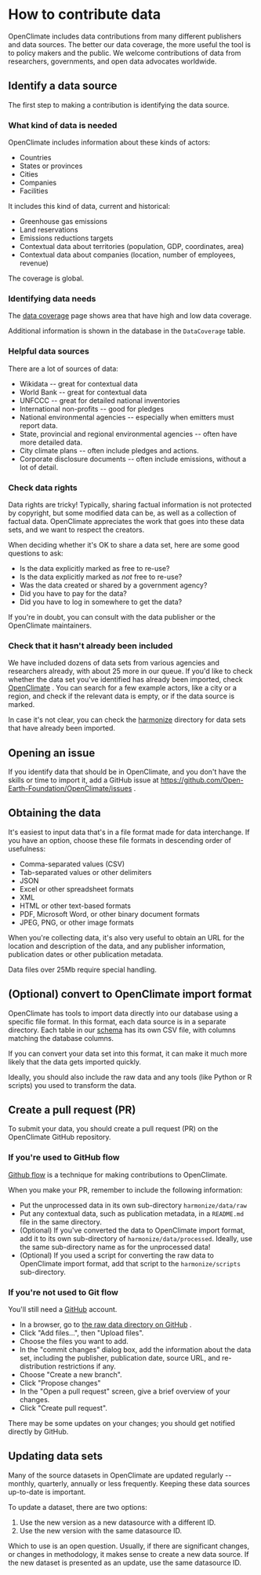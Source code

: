 # How to contribute data

OpenClimate includes data contributions from many different publishers and data sources. The better our data coverage, the more useful the tool is to policy makers and the public. We welcome contributions of data from researchers, governments, and open data advocates worldwide.

## Identify a data source

The first step to making a contribution is identifying the data source.

### What kind of data is needed

OpenClimate includes information about these kinds of actors:

- Countries
- States or provinces
- Cities
- Companies
- Facilities

It includes this kind of data, current and historical:

- Greenhouse gas emissions
- Land reservations
- Emissions reductions targets
- Contextual data about territories (population, GDP, coordinates, area)
- Contextual data about companies (location, number of employees, revenue)

The coverage is global.

### Identifying data needs

The [data coverage](https://app.openclimate.network/datacoverage) page shows area that have high and low data coverage.

Additional information is shown in the database in the `DataCoverage` table.

### Helpful data sources

There are a lot of sources of data:

- Wikidata -- great for contextual data
- World Bank -- great for contextual data
- UNFCCC -- great for detailed national inventories
- International non-profits -- good for pledges
- National environmental agencies -- especially when emitters must report data.
- State, provincial and regional environmental agencies -- often have more detailed data.
- City climate plans -- often include pledges and actions.
- Corporate disclosure documents -- often include emissions, without a lot of detail.

### Check data rights

Data rights are tricky! Typically, sharing factual information is not protected by copyright, but some modified data can be, as well as a collection of factual data. OpenClimate appreciates the work that goes into these data sets, and we want to respect the creators.

When deciding whether it's OK to share a data set, here are some good questions to ask:

- Is the data explicitly marked as free to re-use?
- Is the data explicitly marked as *not* free to re-use?
- Was the data created or shared by a government agency?
- Did you have to pay for the data?
- Did you have to log in somewhere to get the data?

If you're in doubt, you can consult with the data publisher or the OpenClimate maintainers.

### Check that it hasn't already been included

We have included dozens of data sets from various agencies and researchers already, with about 25 more in our queue. If you'd like to check whether the data set you've identified has already been imported, check [OpenClimate](https://openclimate.network/) . You can search for a few example actors, like a city or a region, and check if the relevant data is empty, or if the data source is marked.

In case it's not clear, you can check the [harmonize](https://github.com/Open-Earth-Foundation/OpenClimate/tree/main/harmonize) directory for data sets that have already been imported.

## Opening an issue

If you identify data that should be in OpenClimate, and you don't have the skills or time to import it, add a GitHub issue at https://github.com/Open-Earth-Foundation/OpenClimate/issues .

## Obtaining the data

It's easiest to input data that's in a file format made for data interchange. If you have an option, choose these file formats in descending order of usefulness:

- Comma-separated values (CSV)
- Tab-separated values or other delimiters
- JSON
- Excel or other spreadsheet formats
- XML
- HTML or other text-based formats
- PDF, Microsoft Word, or other binary document formats
- JPEG, PNG, or other image formats

When you're collecting data, it's also very useful to obtain an URL for the location and description of the data, and any publisher information, publication dates or other publication metadata.

Data files over 25Mb require special handling.

## (Optional) convert to OpenClimate import format

OpenClimate has tools to import data directly into our database using a specific file format. In this format, each data source is in a separate directory. Each table in our [schema](https://github.com/Open-Earth-Foundation/OpenClimate-Schema) has its own CSV file, with columns matching the database columns.

If you can convert your data set into this format, it can make it much more likely that the data gets imported quickly.

Ideally, you should also include the raw data and any tools (like Python or R scripts) you used to transform the data.

## Create a pull request (PR)

To submit your data, you should create a pull request (PR) on the OpenClimate GitHub repository.

### If you're used to GitHub flow

[Github flow](https://docs.github.com/en/get-started/quickstart/github-flow) is a technique for making contributions to OpenClimate.

When you make your PR, remember to include the following information:

- Put the unprocessed data in its own sub-directory `harmonize/data/raw`
- Put any contextual data, such as publication metadata, in a `README.md` file in the same directory.
- (Optional) If you've converted the data to OpenClimate import format, add it to its own
  sub-directory of `harmonize/data/processed`. Ideally, use the same sub-directory name as for the
  unprocessed data!
- (Optional) If you used a script for converting the raw data to OpenClimate import format,
  add that script to the `harmonize/scripts` sub-directory.

### If you're not used to Git flow

You'll still need a [GitHub](https://github.com/) account.

- In a browser, go to [the raw data directory on GitHub](https://github.com/Open-Earth-Foundation/OpenClimate/tree/develop/harmonize/data/raw) .
- Click "Add files...", then "Upload files".
- Choose the files you want to add.
- In the "commit changes" dialog box, add the information about the data set, including the
  publisher, publication date, source URL, and re-distribution restrictions if any.
- Choose "Create a new branch".
- Click "Propose changes"
- In the "Open a pull request" screen, give a brief overview of your changes.
- Click "Create pull request".

There may be some updates on your changes; you should get notified directly by GitHub.

## Updating data sets

Many of the source datasets in OpenClimate are updated regularly -- monthly, quarterly, annually or less frequently. Keeping these data sources up-to-date is important.

To update a dataset, there are two options:

1. Use the new version as a new datasource with a different ID.
2. Use the new version with the same datasource ID.

Which to use is an open question. Usually, if there are significant changes, or changes in methodology, it makes sense to create a new data source. If the new dataset is presented as an update, use the same datasource ID.
